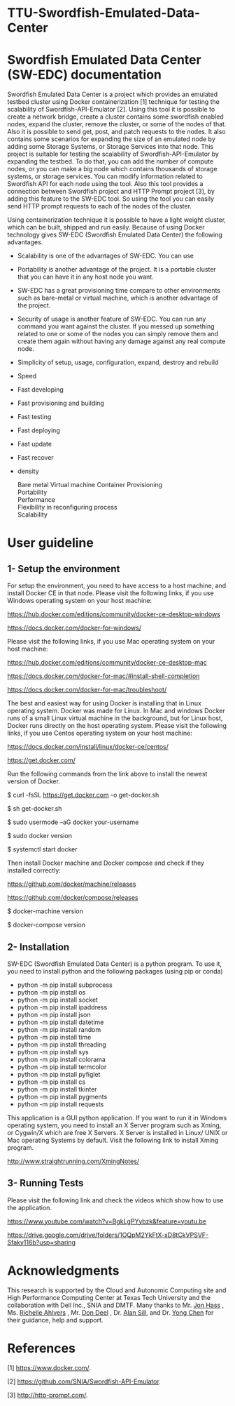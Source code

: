 # TTU-Swordfish-Emulated-Data-Center

# Swordfish Emulated Data Center (SW-EDC) documentation

Swordfish Emulated Data Center is a project which provides an emulated testbed cluster using Docker containerization [1] technique for testing the scalability of Swordfish-API-Emulator [2].
Using this tool it is possible to create a network bridge, create a cluster contains some swordfish enabled nodes, expand the cluster, remove the cluster, or some of the nodes of that. Also it is possible to send get, post, and patch requests to the nodes. It also contains some scenarios for expanding the size of an emulated node by adding some Storage Systems, or Storage Services into that node. 
This project is suitable for testing the scalability of Swordfish-API-Emulator by expanding the testbed. To do that, you can add the number of compute nodes, or you can make a big node which contains thousands of storage systems, or storage services. You can modify information related to Swordfish API for each node using the tool. 
Also this tool provides a connection between Swordfish project and HTTP Prompt project [3], by adding this feature to the SW-EDC tool. So using the tool you can easily send HTTP prompt requests to each of the nodes of the cluster.

Using containerization technique it is possible to have a light weight cluster, which can be built, shipped and run easily. Because of using Docker technology gives SW-EDC (Swordfish Emulated Data Center) the following advantages. 
-	Scalability is one of the advantages of SW-EDC. You can use 
-	Portability is another advantage of the project. It is a portable cluster that you can have it in any host node you want.
-	SW-EDC has a great provisioning time compare to other environments such as bare-metal or virtual machine, which is another advantage of the project. 
-	Security of usage is another feature of SW-EDC.  You can run any command you want against the cluster. If you messed up something related to one or some of the nodes you can simply remove them and create them again without having any damage against any real compute node.
-	 Simplicity of setup, usage, configuration, expand, destroy and rebuild 
-	Speed
-	Fast developing
-	Fast provisioning  and building
-	Fast testing
-	Fast deploying
-	Fast update 
-	Fast recover
-	density

	Bare metal	Virtual machine	Container
Provisioning 			
Portability			
Performance			
Flexibility in reconfiguring process			
Scalability			

# User guideline

##  1- Setup the environment

For setup the environment, you need to have access to a host machine, and install Docker CE in that node. 
Please visit the following links, if you use Windows operating system on your host machine:

https://hub.docker.com/editions/community/docker-ce-desktop-windows

https://docs.docker.com/docker-for-windows/

Please visit the following links, if you use Mac operating system on your host machine:

https://hub.docker.com/editions/community/docker-ce-desktop-mac

https://docs.docker.com/docker-for-mac/#install-shell-completion

https://docs.docker.com/docker-for-mac/troubleshoot/

The best and easiest way for using Docker is installing that in Linux operating system. Docker was made for Linux. In Mac and windows Docker runs of a small Linux virtual machine in the background, but for Linux host, Docker runs directly on the host operating system.
Please visit the following links, if you use Centos operating system on your host machine:

https://docs.docker.com/install/linux/docker-ce/centos/

https://get.docker.com/

Run the following commands from the link above to install the newest version of Docker.

   $ curl -fsSL https://get.docker.com -o get-docker.sh
   
   $ sh get-docker.sh
   
  $ sudo usermode –aG docker your-username
  
  $ sudo docker version
  
  $ systemctl start docker
  
  Then install Docker machine and Docker compose and check if they installed correctly:
  
https://github.com/docker/machine/releases

https://github.com/docker/compose/releases

  $ docker-machine version
  
  $ docker-compose version

## 2- Installation

SW-EDC (Swordfish Emulated Data Center) is a python program. To use it, you need to install python and the following packages (using pip or conda)
-	python -m pip  install subprocess   
- python -m pip  install os   
-	python -m pip  install socket   
-	python -m pip  install ipaddress   
-	python -m pip  install json   
-	python -m pip  install datetime   
-	python -m pip  install random   
-	python -m pip  install time   
-	python -m pip  install threading   
-	python -m pip  install sys   
-	python -m pip  install colorama    
-	python -m pip  install termcolor   
-	python -m pip  install pyfiglet   
-	python -m pip  install cs    
-	python -m pip  install tkinter   
-	python -m pip  install pygments    
-	python -m pip  install requests

This application is a GUI python application. If you want to run it in Windows operating system, you need to install an X Server program such as Xming, or Cygwin/X which are free X Servers.  X Server is installed in Linux/ UNIX or Mac operating Systems by default. Visit the following link to install Xming program.

http://www.straightrunning.com/XmingNotes/

## 3- Running Tests

Please visit the following link and check the videos which show how to use the application.

https://www.youtube.com/watch?v=BgkLgPYybzk&feature=youtu.be

https://drive.google.com/drive/folders/1OQpM2YkFtX-xD8tCkVPSVF-Sfaky116b?usp=sharing 

# Acknowledgments

This research is supported by the Cloud and Autonomic Computing site and High Performance Computing Center at Texas Tech University and the collaboration with Dell Inc., SNIA and DMTF.   Many thanks to Mr. [Jon Hass](https://github.com/JonHass) , Ms. [Richelle Ahlvers](https://github.com/rahlvers) , Mr. [Don Deel](https://github.com/ddeel) , Dr. [Alan Sill](https://github.com/alansill), and Dr. [Yong Chen](https://www.depts.ttu.edu/cs/faculty/yong_chen/index.php)  for their guidance, help and support. 
# References

[1] https://www.docker.com/.

[2] https://github.com/SNIA/Swordfish-API-Emulator.

[3] http://http-prompt.com/.





